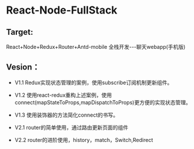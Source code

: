 # React-Node-FullStack
## Target:
React+Node+Redux+Router+Antd-mobile 全栈开发---聊天webapp(手机版)

## Vesion：
* V1.1 Redux实现状态管理的案例，使用subscribe订阅机制更新组件。
* V1.2 使用react-redux重构上述案例，使用connect(mapStateToProps,mapDispatchToProps)更方便的实现状态管理。
* V1.3 使用装饰器的方法简化connect的书写。

* V2.1 router的简单使用，通过路由更新页面的组件
* V2.2 router的进阶使用，history，match，Switch,Redirect 

